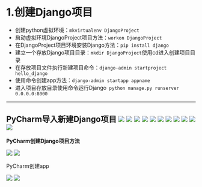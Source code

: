 
# 1.创建Django项目
* 创建python虚拟环境：`mkvirtualenv DjangoProject`
* 启动虚拟环境DjangoProject项目方法：`workon DjangoProject`   
* 在DjangoProject项目环境安装Django方法：`pip install django`
* 建立一个存放Django项目目录：`mkdir DjangoProject`使用cd进入创建项目目录
* 在存放项目文件执行新建项目命令：`django-admin startproject hello_django`
* 使用命令创建app方法：`django-admin startapp appname`
* 进入项目存放目录使用命令运行Django` python manage.py runserver 0.0.0.0:8000`
-----------------------------------------------------------------------
**PyCharm导入新建Django项目**
![](img/CreateDjangoProject1.jpg)
![](img/CreateDjangoProject2.jpg)
![](img/CreateDjangoProject3.jpg)
![](img/CreateDjangoProject4.jpg)
![](img/CreateDjangoProject5.jpg)
![](img/CreateDjangoProject6.jpg)
![](img/CreateDjangoProject7.jpg)
![](img/CreateDjangoProject8.jpg)
![](img/CreateDjangoProject9.jpg)
![](img/CreateDjangoProject10.jpg)
![](img/CreateDjangoProject11.jpg)
-----------------------------------------------------------------------
**PyCharm创建Django项目方法**

![](img/PyCharmCreateProject1.jpg)
![](img/PyCharmCreateProject2.jpg)

PyCharm创建app

![](img/PyCharmCreateProject3.jpg)
![](img/PyCharmCreateProject4.jpg)